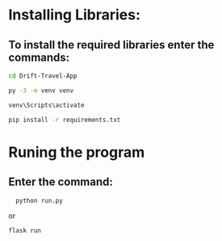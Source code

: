 # Installing Libraries:

## To install the required libraries enter the commands:

```bash
cd Drift-Travel-App
```

```bash
py -3 -m venv venv
```

```bash
venv\Scripts\activate
```

```bash
pip install -r requirements.txt
```

# Runing the program

## Enter the command:

```bash
  python run.py
```

or 

```bash
flask run
```

